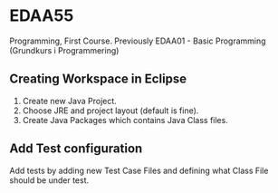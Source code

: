 # EDAA55
Programming, First Course. Previously EDAA01 - Basic Programming (Grundkurs i Programmering)

## Creating Workspace in Eclipse

1. Create new Java Project.
2. Choose JRE and project layout (default is fine).
3. Create Java Packages which contains Java Class files.

## Add Test configuration

Add tests by adding new Test Case Files and defining what Class File should be under test.
